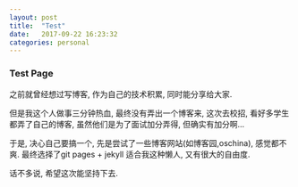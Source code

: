 ```yaml
---
layout: post
title:  "Test"
date:   2017-09-22 16:23:32
categories: personal
---
```


### Test Page
之前就曾经想过写博客, 作为自己的技术积累, 同时能分享给大家. 

但是我这个人做事三分钟热血, 最终没有弄出一个博客来, 这次去校招, 看好多学生都弄了自己的博客, 虽然他们是为了面试加分弄得, 但确实有加分啊...

于是, 决心自己要搞一个, 先是尝试了一些博客网站(如博客园,oschina), 感觉都不爽.
最终选择了git pages + jekyll 适合我这种懒人, 又有很大的自由度.

话不多说, 希望这次能坚持下去.